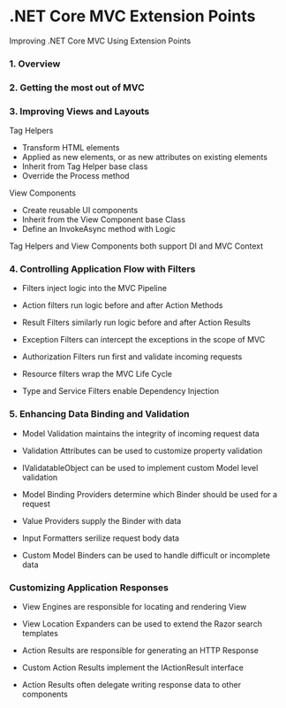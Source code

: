 # .NET Core MVC Extension Points
Improving .NET Core MVC Using Extension Points

### 1. Overview

### 2. Getting the most out of MVC

### 3. Improving Views and Layouts

Tag Helpers
-   Transform HTML elements
- Applied as new elements, or as new attributes on existing elements
- Inherit from Tag Helper base class
- Override the Process method

View Components
- Create reusable UI components
- Inherit from the View Component base Class
- Define an InvokeAsync method with Logic

Tag Helpers and View Components both support DI and MVC Context

### 4. Controlling Application Flow with Filters

- Filters inject logic into the MVC Pipeline

- Action filters run logic before and after Action Methods

- Result Filters similarly run logic before and after Action Results

- Exception Filters can intercept the exceptions in the scope of MVC

- Authorization Filters run first and validate incoming requests

- Resource filters wrap the MVC Life Cycle

- Type and Service Filters enable Dependency Injection

### 5. Enhancing Data Binding and Validation

- Model Validation maintains the integrity of incoming request data

- Validation Attributes can be used to customize property validation

- IValidatableObject can be used to implement custom Model level validation

- Model Binding Providers determine which Binder should be used for a request

- Value Providers supply the Binder with data

- Input Formatters serilize  request body data

- Custom Model Binders can be used to handle difficult or incomplete data

### Customizing Application Responses

- View Engines are responsible for locating and rendering View

- View Location Expanders can be used to extend the Razor search templates

- Action Results are responsible for generating an HTTP Response

- Custom Action Results implement the IActionResult interface

- Action Results often delegate writing response data to other components

